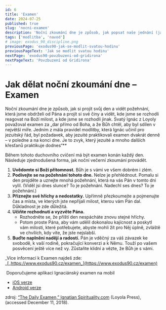 ```yaml
---
id: 6
title: 'Examen'
date: 2024-07-25
published: true
slug: 'nocni-examen'
description: 'Noční zkoumání dne je způsob, jak popsat naše jednání (jak si projít naše činy) za celý den.'
tags: ['modlitba', 'navod']
# image: exodus_90_discipline.png
previousPage: 'exodus90-jak-se-modlit-svatou-hodinu'
previousPageText: 'Jak se modlit svatou hodinu'
nextPage: 'exodus90-povzbuzeni-od-gridirona'
nextPageText: 'Povzbuzení od Gridirona'
---
```


# Jak dělat noční zkoumání dne – Examen

Noční zkoumání dne je způsob, jak si projít svůj den a vidět požehnání, která jsme obdrželi od Pána a projít si své činy a vidět, kde jsme se rozhodli reagovat na Boží milost, a kde jsme se rozhodli jinak. Svatý Ignác z Loyoly považoval examen za „dar přímo od Boha, a že Bůh chtěl, aby byl sdílen v největší míře. Jedním z mála pravidel modlitby, která Ignác učinil pro jezuitský řád, byl požadavek, aby jezuité praktikovali examen dvakrát denně – v poledne a na konci dne. Je to zvyk, který jezuité a mnoho dalších křesťanů praktikuje dodnes“\*\*

Během tohoto duchovního cvičení má být examen konán každý den. Následuje zjednodušená forma, jak noční večerní zkoumání provádět.

1. **Uvědomte si Boží přítomnost.** Bůh je s vámi ve všem dobrém i zlém.
1. **Podívejte se na požehnání tohoto dne.** Nelze je přehlédnout. Pomalu si den projděte a uznejte mnohá požehnání, která na vás Pán v tomto dni vylil. (Viděl jsi dnes slunce? To je požehnání. Nadechl ses dnes? To je požehnání.)
1. **Přiznejte své hříchy a nedostatky.** Upřímně přezkoumejte a pojmenujte čas a místa, ve kterých jste nepřijali milost, kterou vám Pán dal. Důkladnost je zde důležitá.
1. **Učiňte rozhodnutí a vyzvěte Pána.**
   - Rozhodněte se, že příští den nespácháte znovu stejné hříchy.
   - Potom proste Pána, aby vám udělil dokonalou kajícnost a poskytl vám milosti, které potřebujete, abyste mohli žít pro Něj úplně, zvláště ve chvílích, kdy víte, že jste nejslabší.
1. **Buďte naplněni nadějí a radostí.** Pán je vděčný za váš závazek ke svobodě, k vaší rodině, pokračující konverzi a k Němu. Touží po vašem posvěcení ještě více než vy. Zůstaňte klidní a vězte, že Bůh je s vámi.

_Více informací k Examen najdeš zde:  
_[_https://www.exodus90.cz/examen_](https://www.exodus90.cz/examen)

​
Doporučujeme aplikaci Ignaciánský examen na mobil

- [iOS verze](https://apps.apple.com/cz/app/ignaci%C3%A1nsk%C3%BD-examen/id1589449136?l=cs)
- [Android verze](https://play.google.com/store/apps/details?id=cz.jesuit.examen)

zdroj: [“The Daily Examen,” Ignatian Spirituality.com](https://www.ignatianspirituality.com/ignatian-prayer/the-examen)
(Loyola Press),
(accessed December 11, 2018).

​
